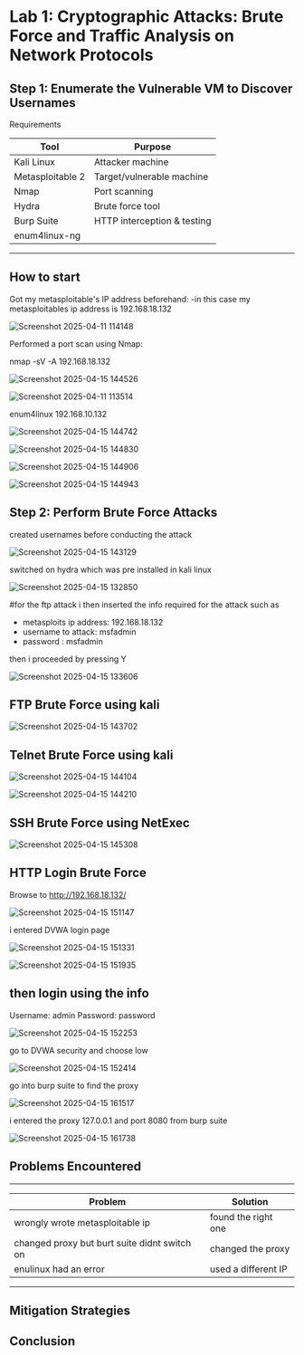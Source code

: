 # Lab 1: Cryptographic Attacks: Brute Force and Traffic Analysis on Network Protocols


## Step 1: Enumerate the Vulnerable VM to Discover Usernames
Requirements

| Tool               | Purpose                        |
|--------------------|--------------------------------|
| Kali Linux         | Attacker machine               |
| Metasploitable 2   | Target/vulnerable machine      |
| Nmap               | Port scanning                  |
| Hydra              | Brute force tool               |
| Burp Suite         | HTTP interception & testing    |
| enum4linux-ng      |                                |
---
## How to start

Got my metasploitable's IP address beforehand:
-in this case my metasploitables ip address is 192.168.18.132

![Screenshot 2025-04-11 114148](https://github.com/user-attachments/assets/e46ca9d7-de06-4805-9959-0d575431749d)

Performed a port scan using Nmap:

nmap -sV -A 192.168.18.132

![Screenshot 2025-04-15 144526](https://github.com/user-attachments/assets/a3c0a099-70db-44e0-a7b3-92465dde276d)

![Screenshot 2025-04-11 113514](https://github.com/user-attachments/assets/f12b45e0-630f-43d6-b422-cbdfd93f749f)

enum4linux 192.168.10.132

![Screenshot 2025-04-15 144742](https://github.com/user-attachments/assets/930f1dc0-134b-4cbf-8618-34a59fd7da3a)

![Screenshot 2025-04-15 144830](https://github.com/user-attachments/assets/a6358b30-cc20-46aa-b4e4-ed8f89027b8a)

![Screenshot 2025-04-15 144906](https://github.com/user-attachments/assets/c667e651-cae5-46a3-9ed7-d8550dd1d860)

![Screenshot 2025-04-15 144943](https://github.com/user-attachments/assets/ab878b6b-f259-4de9-88a4-195d1bd796dd)

## Step 2: Perform Brute Force Attacks

created usernames before conducting the attack

![Screenshot 2025-04-15 143129](https://github.com/user-attachments/assets/6e34c307-b452-4443-ac33-579d66c40b5c)

switched on hydra which was pre installed in kali linux

![Screenshot 2025-04-15 132850](https://github.com/user-attachments/assets/4e05fd81-6395-406d-8d5f-858e368a825f)

#for the ftp attack
i then inserted the info required for the attack such as
- metasploits ip address: 192.168.18.132
- username to attack: msfadmin
- password : msfadmin

then i proceeded by pressing Y

![Screenshot 2025-04-15 133606](https://github.com/user-attachments/assets/3d83ec6d-a9fb-4a4c-a7b8-726568835445)

## FTP Brute Force using kali

![Screenshot 2025-04-15 143702](https://github.com/user-attachments/assets/a16f39b6-f19c-4d23-b80e-af7e89c4ce94)

## Telnet Brute Force using kali

![Screenshot 2025-04-15 144104](https://github.com/user-attachments/assets/38b2f84f-93da-488a-876b-ffc2671c3b64)

![Screenshot 2025-04-15 144210](https://github.com/user-attachments/assets/e2b8fc13-1576-4480-9b72-c4a1ec792b58)

## SSH Brute Force using NetExec

![Screenshot 2025-04-15 145308](https://github.com/user-attachments/assets/fbce218b-c0e1-457f-8686-215a7f9c848d)

## HTTP Login Brute Force

Browse to http://192.168.18.132/

![Screenshot 2025-04-15 151147](https://github.com/user-attachments/assets/aef3e974-bc27-4d4d-8cd3-1279aba380dc)

i entered DVWA login page

![Screenshot 2025-04-15 151331](https://github.com/user-attachments/assets/f25d603e-a9f8-4e15-9df7-fc796d25f883)

![Screenshot 2025-04-15 151935](https://github.com/user-attachments/assets/1561347d-d7cd-45f6-a887-2ea14d445ecd)

## then login using the info
Username: admin
Password: password

![Screenshot 2025-04-15 152253](https://github.com/user-attachments/assets/3d7b45a9-cb46-40b3-a6a0-44c29fa8eddf)

go to DVWA security and choose low

![Screenshot 2025-04-15 152414](https://github.com/user-attachments/assets/6810567f-9931-4e7f-a36c-1dd79f83b567)

go into burp suite to find the proxy

![Screenshot 2025-04-15 161517](https://github.com/user-attachments/assets/4e395211-e6d5-426e-85b7-ac59c6a3193c)

i entered the proxy
127.0.0.1 and port 8080 from burp suite

![Screenshot 2025-04-15 161738](https://github.com/user-attachments/assets/60e021da-3303-4b0a-abae-abc42fc29feb)

## Problems Encountered
---
| Problem                                        | Solution               |
|------------------------------------------------|------------------------|
| wrongly wrote metasploitable ip                | found the right one    |
| changed proxy but burt suite didnt switch on   | changed the proxy      |
| enulinux had an error                          | used a different IP    |
---

## Mitigation Strategies

## Conclusion
